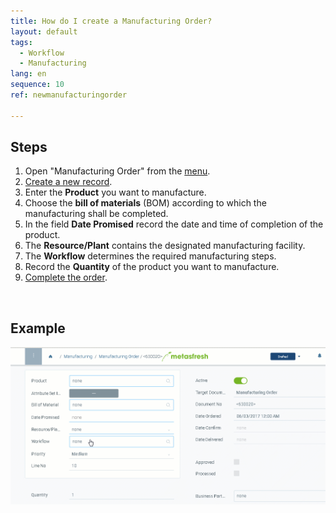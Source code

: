 ```yaml
---
title: How do I create a Manufacturing Order?
layout: default
tags:
  - Workflow
  - Manufacturing
lang: en
sequence: 10
ref: newmanufacturingorder

---
```


## Steps

1. Open "Manufacturing Order" from the [menu](Menu).
1. [Create a new record](New_Record_Window).
1. Enter the **Product** you want to manufacture.
1. Choose the **bill of materials** (BOM) according to which the manufacturing shall be completed.
1. In the field **Date Promised** record the date and time of completion of the product.
1. The **Resource/Plant** contains the designated manufacturing facility.
1. The **Workflow** determines the required manufacturing steps.
1. Record the **Quantity** of the product you want to manufacture.
1. [Complete the order](DocumentProcessingComplete).
<br>

## Example

![](assets/pp_order.gif)
